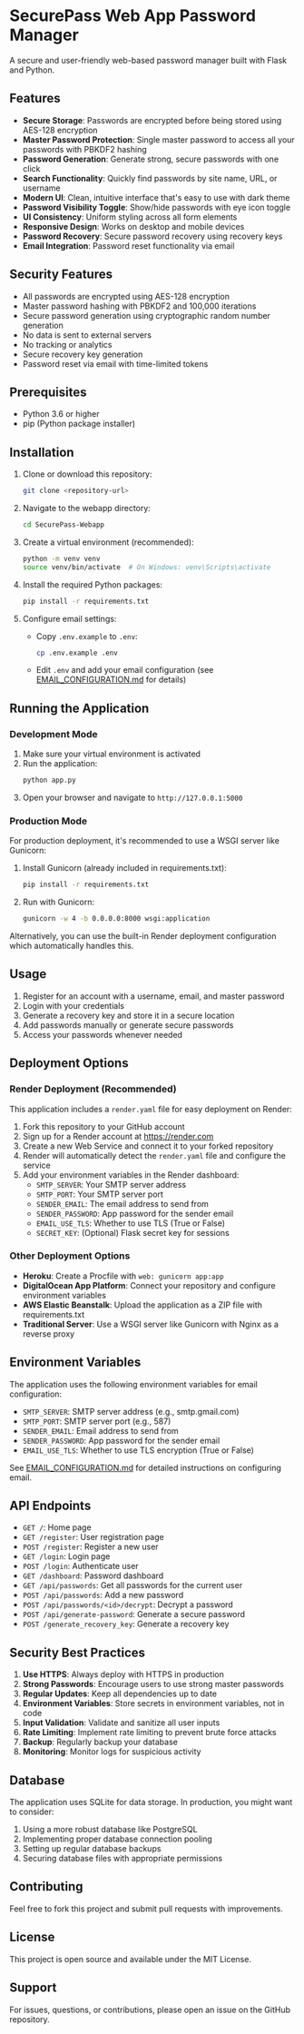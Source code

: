 # SecurePass Web App Password Manager

A secure and user-friendly web-based password manager built with Flask and Python.

## Features

- **Secure Storage**: Passwords are encrypted before being stored using AES-128 encryption
- **Master Password Protection**: Single master password to access all your passwords with PBKDF2 hashing
- **Password Generation**: Generate strong, secure passwords with one click
- **Search Functionality**: Quickly find passwords by site name, URL, or username
- **Modern UI**: Clean, intuitive interface that's easy to use with dark theme
- **Password Visibility Toggle**: Show/hide passwords with eye icon toggle
- **UI Consistency**: Uniform styling across all form elements
- **Responsive Design**: Works on desktop and mobile devices
- **Password Recovery**: Secure password recovery using recovery keys
- **Email Integration**: Password reset functionality via email

## Security Features

- All passwords are encrypted using AES-128 encryption
- Master password hashing with PBKDF2 and 100,000 iterations
- Secure password generation using cryptographic random number generation
- No data is sent to external servers
- No tracking or analytics
- Secure recovery key generation
- Password reset via email with time-limited tokens

## Prerequisites

- Python 3.6 or higher
- pip (Python package installer)

## Installation

1. Clone or download this repository:
   ```bash
   git clone <repository-url>
   ```

2. Navigate to the webapp directory:
   ```bash
   cd SecurePass-Webapp
   ```

3. Create a virtual environment (recommended):
   ```bash
   python -m venv venv
   source venv/bin/activate  # On Windows: venv\Scripts\activate
   ```

4. Install the required Python packages:
   ```bash
   pip install -r requirements.txt
   ```

5. Configure email settings:
   - Copy `.env.example` to `.env`:
     ```bash
     cp .env.example .env
     ```
   - Edit `.env` and add your email configuration (see [EMAIL_CONFIGURATION.md](EMAIL_CONFIGURATION.md) for details)

## Running the Application

### Development Mode

1. Make sure your virtual environment is activated
2. Run the application:
   ```bash
   python app.py
   ```
3. Open your browser and navigate to `http://127.0.0.1:5000`

### Production Mode

For production deployment, it's recommended to use a WSGI server like Gunicorn:

1. Install Gunicorn (already included in requirements.txt):
   ```bash
   pip install -r requirements.txt
   ```

2. Run with Gunicorn:
   ```bash
   gunicorn -w 4 -b 0.0.0.0:8000 wsgi:application
   ```

Alternatively, you can use the built-in Render deployment configuration which automatically handles this.

## Usage

1. Register for an account with a username, email, and master password
2. Login with your credentials
3. Generate a recovery key and store it in a secure location
4. Add passwords manually or generate secure passwords
5. Access your passwords whenever needed

## Deployment Options

### Render Deployment (Recommended)

This application includes a `render.yaml` file for easy deployment on Render:

1. Fork this repository to your GitHub account
2. Sign up for a Render account at https://render.com
3. Create a new Web Service and connect it to your forked repository
4. Render will automatically detect the `render.yaml` file and configure the service
5. Add your environment variables in the Render dashboard:
   - `SMTP_SERVER`: Your SMTP server address
   - `SMTP_PORT`: Your SMTP server port
   - `SENDER_EMAIL`: The email address to send from
   - `SENDER_PASSWORD`: App password for the sender email
   - `EMAIL_USE_TLS`: Whether to use TLS (True or False)
   - `SECRET_KEY`: (Optional) Flask secret key for sessions

### Other Deployment Options

- **Heroku**: Create a Procfile with `web: gunicorn app:app`
- **DigitalOcean App Platform**: Connect your repository and configure environment variables
- **AWS Elastic Beanstalk**: Upload the application as a ZIP file with requirements.txt
- **Traditional Server**: Use a WSGI server like Gunicorn with Nginx as a reverse proxy

## Environment Variables

The application uses the following environment variables for email configuration:

- `SMTP_SERVER`: SMTP server address (e.g., smtp.gmail.com)
- `SMTP_PORT`: SMTP server port (e.g., 587)
- `SENDER_EMAIL`: Email address to send from
- `SENDER_PASSWORD`: App password for the sender email
- `EMAIL_USE_TLS`: Whether to use TLS encryption (True or False)

See [EMAIL_CONFIGURATION.md](EMAIL_CONFIGURATION.md) for detailed instructions on configuring email.

## API Endpoints

- `GET /`: Home page
- `GET /register`: User registration page
- `POST /register`: Register a new user
- `GET /login`: Login page
- `POST /login`: Authenticate user
- `GET /dashboard`: Password dashboard
- `GET /api/passwords`: Get all passwords for the current user
- `POST /api/passwords`: Add a new password
- `POST /api/passwords/<id>/decrypt`: Decrypt a password
- `POST /api/generate-password`: Generate a secure password
- `POST /generate_recovery_key`: Generate a recovery key

## Security Best Practices

1. **Use HTTPS**: Always deploy with HTTPS in production
2. **Strong Passwords**: Encourage users to use strong master passwords
3. **Regular Updates**: Keep all dependencies up to date
4. **Environment Variables**: Store secrets in environment variables, not in code
5. **Input Validation**: Validate and sanitize all user inputs
6. **Rate Limiting**: Implement rate limiting to prevent brute force attacks
7. **Backup**: Regularly backup your database
8. **Monitoring**: Monitor logs for suspicious activity

## Database

The application uses SQLite for data storage. In production, you might want to consider:

1. Using a more robust database like PostgreSQL
2. Implementing proper database connection pooling
3. Setting up regular database backups
4. Securing database files with appropriate permissions

## Contributing

Feel free to fork this project and submit pull requests with improvements.

## License

This project is open source and available under the MIT License.

## Support

For issues, questions, or contributions, please open an issue on the GitHub repository.